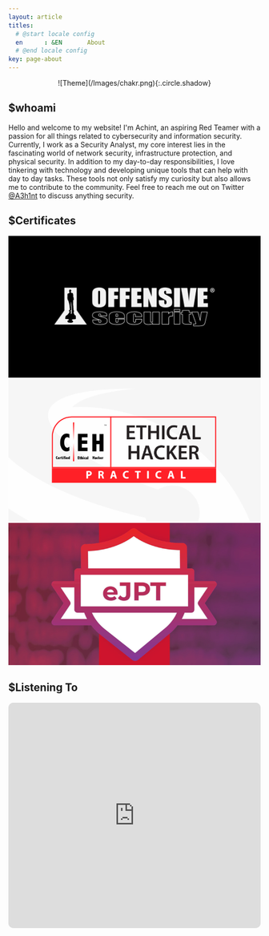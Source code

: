 ```yaml
---
layout: article
titles:
  # @start locale config
  en      : &EN       About
  # @end locale config
key: page-about
---
```


<div style="width:80%; margin:0 auto; " align="center" markdown="1">
  ![Theme](/Images/chakr.png){:.circle.shadow}
</div>


## $whoami
Hello and welcome to my website! I'm Achint, an aspiring Red Teamer with a passion for all things related to cybersecurity and information security. Currently, I work as a Security Analyst, my core interest lies in the fascinating world of network security, infrastructure protection, and physical security. In addition to my day-to-day responsibilities, I love tinkering with technology and developing unique tools that can help with day to day tasks. These tools not only satisfy my curiosity but also allows me to contribute to the community. Feel free to reach me out on Twitter [@A3h1nt](https://twitter.com/A3h1nt) to discuss anything security.


## $Certificates

  <div class="card card--clickable cert">
    <div class="card__image">
     <img class="image" src="Images/oscp_card.png"/>
    </div>
  </div>


   <div class="card card--clickable cert">
    <div class="card__image">
     <img class="image" src="Images/ceh_card.png"/>
    </div>
  </div>

   <div class="card card--clickable cert">
    <div class="card__image">
     <img class="image" src="Images/ejpt_card.png"/>
    </div>
  </div>

## $Listening To
<iframe id="embedPlayer" src="https://embed.music.apple.com/us/album/udaan-original-motion-picture-soundtrack/1129427946?app=music&amp;itsct=music_box_player&amp;itscg=30200&amp;ls=1&amp;theme=auto" height="450px" frameborder="0" sandbox="allow-forms allow-popups allow-same-origin allow-scripts allow-top-navigation-by-user-activation" allow="autoplay *; encrypted-media *; clipboard-write" style="width: 100%; max-width: 854px; overflow: hidden; border-radius: 10px; transform: translateZ(0px); animation: 2s ease 0s 6 normal none running loading-indicator; background-color: rgb(228, 228, 228);"></iframe>


